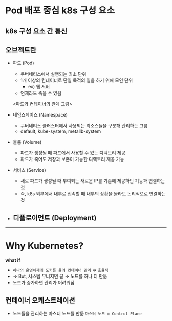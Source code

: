 # Pod 배포 중심 k8s 구성 요소



## k8s 구성 요소 간 통신




## 오브젝트란

- 파드 (Pod)
  - 쿠버네티스에서 실행되는 최소 단위
  - 1개 이상의 컨테이너로 단일 목적의 일을 하기 위해 모인 단위
    - ex) 웹 서버
  - 언제라도 죽을 수 있음
  
  <파드와 컨테이너의 관계 그림>
  
- 네임스페이스 (Namespace)
  - 쿠버네티스 클러스터에서 사용되는 리소스들을 구분해 관리하는 그룹
  - default, kube-system, metallb-system
  
- 볼륨 (Volume)
  - 파드가 생성될 때 파드에서 사용할 수 있는 디렉토리 제공
  - 파드가 죽어도 저장과 보존이 가능한 디렉토리 제공 가능
  
- 서비스 (Service)
  - 새로 파드가 생성될 때 부여되는 새로운 IP를 기존에 제공하던 기능과 연결하는 것
  - 즉, k8s 외부에서 내부로 접속할 때 내부의 상황을 몰라도 논리적으로 연결하는 것
  
- 디플로이먼트 (Deployment)
  - 
  
---

# Why Kubernetes?

**what if**
- `하나의 운영체제에 도커를 올려 컨테이너 관리` $\Rightarrow$ `효율적`
- $\Rightarrow$ But, 시스템 무너지면 끝 $\Rightarrow$ 노드를 하나 더 만듦
- 노드가 증가하면 관리가 어려워짐

## 컨테이너 오케스트레이션
- 노드들을 관리하는 마스터 노드를 만듦 `마스터 노드 = Control Plane`
